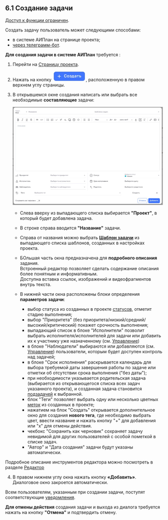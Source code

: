 ## 6.1 Создание задачи

[Доступ к функции ограничен](../../9_roles_&_access/9.2_access.md).

Создать задачу пользователь может следующими способами:

- в системе АИПлан на странице проекта;
- [через телеграмм-бот](6.1.1_create_bot.md).

**Для создания задачи в системе АИПлан** требуется :

1. Перейти на [Страницу проекта](../../5_project/5.4_tasks_table.md).

2. Нажать на кнопку ![плюс](/imgs/плюс.jpg), расположенную в правом верхнем углу страницы.

3. В открывшемся окне создания написать или выбрать все необходимые **составляющие** задачи:

   ![6.1](/imgs/6.1.jpg)

   - Слева вверху из выпадающего списка выбирается **"Проект"**, в который будет добавлена задача.  
  
   - В строке справа вводится **"Название"** задачи.  

   - Справа от названия можно выбрать [**Шаблон задачи**](../../5_project/5.2_settings/5.2.6_task_template.md) из выпадающего списка шаблонов, созданных в настройках проекта.
  
   - БОльшая часть окна предназначена для **подробного описания** задания.  
     Встроенный редактор позволяет сделать содержание описания более понятным и информативным.  
     Доступна вставка ссылок, изображений и видеофрагментов внутрь текста.  
  
   - В нижней части окна расположены блоки определения **параметров задачи**:  
     - выбор статуса из созданных в проекте [статусов](../../5_project/5.2_setting/5.2.2_states/5.2.2_states.md), отметит стадию выполнения;  
     - выбор "Приоритета" (без приоритета/низкий/средний/высокий/критический) покажет срочность выполнения;  
     - выпадающий список в блоке "Исполнители" позволит выбрать исполнителя/исполнителей для задачи или добавить их к участнику уже назначенному  (см. [Управление](../../5_project/5.3_members/5.3.3_control.md))  
     - в блоке "Наблюдатели" выбираются или добавляются (см. [Управление](../../5_project/5.3_members/5.3.3_control.md)) пользователи, которым будет доступен контроль над задачей;  
     - в блоке "Срок исполнения" раскрывается календарь для выбора требуемой даты завершения работы по задаче или отметки об отсутствии срока выполнения ("без даты");
     - при необходимости указывается родительская задача (выбирается из открывающегося списка всех задач указанного проекта), и созданная задача становится [подзадачей](../6.3_sub-task.md) к выбранной.
     - блок "Теги" позволяет выбрать одну или несколько цветных [меток](../../5_project/5.2_setting/5.2.3_tags/5.2.3_tags.md) из созданных в проекте;  
     - нажатием на блок "Создать" открывается дополнительное окно для создания **нового тега**, где необходимо выбрать цвет, ввести название и нажать кнопку "+" для добавления или "х" для отмены действия.
     - чекбокс "Сохранить как черновик" сохраняет задачу невидимой для других пользователей с особой пометкой в списке задач. 
     - "Автор" и "Дата создания" задачи будут указаны автоматически.

Подробное описание инструментов редактора можно посмотреть в разделе [Редактор](../../10_general_operations/10.4_editor.md)

4. В правом нижнем углу окна нажать кнопку **«Добавить»**. Диалоговое окно закроется автоматически.  

Всем пользователям, указанным при создании задачи, поступят соответствующие [уведомления](../6.4_notice.md).

**Для отмены действия** создания задачи и выхода из диалога требуется нажать на кнопку **"Отмена"** и подтвердить отмену.  

